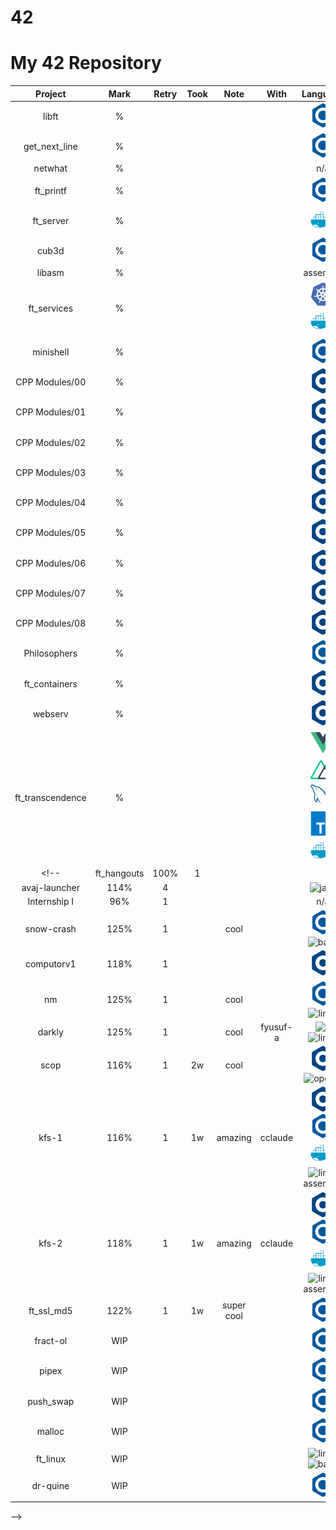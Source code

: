 # 42
# My 42 Repository

|      Project     | Mark | Retry | Took |    Note    |       With      | Language |
|:----------------:|:----:|:-----:|:----:|:----------:|:---------------:|:-:|
|       libft      | %    |      |    |            |                 | <img src="https://raw.githubusercontent.com/devicons/devicon/master/icons/c/c-plain.svg" alt="c" width="40" height="40"/> |
|   get_next_line  | %    |      |    |            |                 | <img src="https://raw.githubusercontent.com/devicons/devicon/master/icons/c/c-plain.svg" alt="c" width="40" height="40"/> |
|      netwhat     | %    |      |    |            |                 | n/a |
|     ft_printf    | %    |      |    |            |                 | <img src="https://raw.githubusercontent.com/devicons/devicon/master/icons/c/c-plain.svg" alt="c" width="40" height="40"/> |
|     ft_server    | %    |      |    |            |                 | <img src="https://raw.githubusercontent.com/devicons/devicon/master/icons/docker/docker-plain.svg" alt="docker" width="40" height="40"/> |
|       cub3d      | %    |      |    |            |                 | <img src="https://raw.githubusercontent.com/devicons/devicon/master/icons/c/c-plain.svg" alt="c" width="40" height="40"/> |
|      libasm      | %    |      |    |             |                 | assembly |
|    ft_services   | %    |      |    |             |                 | <img src="https://raw.githubusercontent.com/devicons/devicon/master/icons/kubernetes/kubernetes-plain.svg" alt="kubernetes" width="40" height="40"/> <img src="https://raw.githubusercontent.com/devicons/devicon/master/icons/docker/docker-plain.svg" alt="docker" width="40" height="40"/> |
|     minishell    | %    |      |    |             |                 | <img src="https://raw.githubusercontent.com/devicons/devicon/master/icons/c/c-plain.svg" alt="c" width="40" height="40"/> |
|  CPP Modules/00  | %    |      |    |            |                 | <img src="https://raw.githubusercontent.com/devicons/devicon/master/icons/cplusplus/cplusplus-plain.svg" alt="cpp" width="40" height="40"/> |
|  CPP Modules/01  | %    |      |    |            |                 | <img src="https://raw.githubusercontent.com/devicons/devicon/master/icons/cplusplus/cplusplus-plain.svg" alt="cpp" width="40" height="40"/> |
|  CPP Modules/02  | %    |      |   |            |                 | <img src="https://raw.githubusercontent.com/devicons/devicon/master/icons/cplusplus/cplusplus-plain.svg" alt="cpp" width="40" height="40"/> |
|  CPP Modules/03  | %    |      |    |           |                 | <img src="https://raw.githubusercontent.com/devicons/devicon/master/icons/cplusplus/cplusplus-plain.svg" alt="cpp" width="40" height="40"/> |
|  CPP Modules/04  | %    |      |   |            |                 | <img src="https://raw.githubusercontent.com/devicons/devicon/master/icons/cplusplus/cplusplus-plain.svg" alt="cpp" width="40" height="40"/> |
|  CPP Modules/05  | %    |      |   |            |                 | <img src="https://raw.githubusercontent.com/devicons/devicon/master/icons/cplusplus/cplusplus-plain.svg" alt="cpp" width="40" height="40"/> |
|  CPP Modules/06  | %    |      |    |            |                 | <img src="https://raw.githubusercontent.com/devicons/devicon/master/icons/cplusplus/cplusplus-plain.svg" alt="cpp" width="40" height="40"/> |
|  CPP Modules/07  | %    |      |    |            |                 | <img src="https://raw.githubusercontent.com/devicons/devicon/master/icons/cplusplus/cplusplus-plain.svg" alt="cpp" width="40" height="40"/> |
|  CPP Modules/08  | %    |      |   |            |                 | <img src="https://raw.githubusercontent.com/devicons/devicon/master/icons/cplusplus/cplusplus-plain.svg" alt="cpp" width="40" height="40"/> |
|   Philosophers   | %    |      |    |           |                 | <img src="https://raw.githubusercontent.com/devicons/devicon/master/icons/c/c-plain.svg" alt="c" width="40" height="40"/> |
|   ft_containers  | %    |      |    |            |                 | <img src="https://raw.githubusercontent.com/devicons/devicon/master/icons/cplusplus/cplusplus-plain.svg" alt="cpp" width="40" height="40"/> |
|      webserv     | %    |      |    |            |                  | <img src="https://raw.githubusercontent.com/devicons/devicon/master/icons/cplusplus/cplusplus-plain.svg" alt="cpp" width="40" height="40"/> |
| ft_transcendence | %    |      |    |            |                   | <img src="https://raw.githubusercontent.com/devicons/devicon/master/icons/vuejs/vuejs-original.svg" alt="vuejs" width="40" height="40"/> <img src="https://raw.githubusercontent.com/devicons/devicon/master/icons/nuxtjs/nuxtjs-original.svg" alt="nuxtjs" width="40" height="40"/> <img src="https://raw.githubusercontent.com/devicons/devicon/master/icons/mysql/mysql-plain.svg" alt="mysql" width="40" height="40"/> <img src="https://raw.githubusercontent.com/devicons/devicon/master/icons/typescript/typescript-plain.svg" alt="typescript" width="40" height="40"/> <img src="https://raw.githubusercontent.com/devicons/devicon/master/icons/docker/docker-plain.svg" alt="docker" width="40" height="40"/> |
<!-- |    ft_hangouts   | 100% |   1   |     |            |                 | <img src="https://raw.githubusercontent.com/devicons/devicon/master/icons/java/java-plain.svg" alt="java" width="40" height="40"/> <img src="https://raw.githubusercontent.com/devicons/devicon/master/icons/android/android-plain.svg" alt="android" width="40" height="40"/> |
|   avaj-launcher  | 114% |   4   |     |            |                 | <img src="https://raw.githubusercontent.com/devicons/devicon/master/icons/java/java-plain.svg" alt="java" width="40" height="40"/> |
|   Internship I   |  96% |   1   |     |            |                 | n/a |
|    snow-crash    | 125% |   1   |     |    cool    |                 | <img src="https://raw.githubusercontent.com/devicons/devicon/master/icons/c/c-plain.svg" alt="c" width="40" height="40"/> <img src="https://raw.githubusercontent.com/devicons/devicon/master/icons/bash/bash-original.svg" alt="bash" width="40" height="40"/> |
|    computorv1    | 118% |   1   |     |            |                 | <img src="https://raw.githubusercontent.com/devicons/devicon/master/icons/cplusplus/cplusplus-plain.svg" alt="cpp" width="40" height="40"/> |
|        nm        | 125% |   1   |    |    cool    |                 | <img src="https://raw.githubusercontent.com/devicons/devicon/master/icons/c/c-plain.svg" alt="c" width="40" height="40"/> <img src="https://raw.githubusercontent.com/devicons/devicon/master/icons/linux/linux-original.svg" alt="linux" width="40" height="40"/> |
|      darkly      | 125% |   1   |     |    cool    | fyusuf-a        | <img src="https://raw.githubusercontent.com/devicons/devicon/master/icons/php/php-plain.svg" alt="c" width="40" height="40"/> <img src="https://raw.githubusercontent.com/devicons/devicon/master/icons/linux/linux-original.svg" alt="linux" width="40" height="40"/> |
|       scop       | 116% |   1   |   2w  |    cool    |                 | <img src="https://raw.githubusercontent.com/devicons/devicon/master/icons/cplusplus/cplusplus-plain.svg" alt="cpp" width="40" height="40"/> <img src="https://raw.githubusercontent.com/devicons/devicon/master/icons/opengl/opengl-plain.svg" alt="opengl" width="40" height="40"/> |
|       kfs-1      | 116% |   1   |   1w  |   amazing   |    cclaude     | <img src="https://raw.githubusercontent.com/devicons/devicon/master/icons/cplusplus/cplusplus-plain.svg" alt="cpp" width="40" height="40"/> <img src="https://raw.githubusercontent.com/devicons/devicon/master/icons/c/c-plain.svg" alt="c" width="40" height="40"/> <img src="https://raw.githubusercontent.com/devicons/devicon/master/icons/docker/docker-plain.svg" alt="docker" width="40" height="40"/> <img src="https://raw.githubusercontent.com/devicons/devicon/master/icons/linux/linux-original.svg" alt="linux" width="40" height="40"/> assembly |
|       kfs-2      | 118% |   1   |   1w  |   amazing   |    cclaude     | <img src="https://raw.githubusercontent.com/devicons/devicon/master/icons/cplusplus/cplusplus-plain.svg" alt="cpp" width="40" height="40"/> <img src="https://raw.githubusercontent.com/devicons/devicon/master/icons/c/c-plain.svg" alt="c" width="40" height="40"/> <img src="https://raw.githubusercontent.com/devicons/devicon/master/icons/docker/docker-plain.svg" alt="docker" width="40" height="40"/> <img src="https://raw.githubusercontent.com/devicons/devicon/master/icons/linux/linux-original.svg" alt="linux" width="40" height="40"/> assembly |
|    ft_ssl_md5    | 122% |   1   |   1w  | super cool |                 | <img src="https://raw.githubusercontent.com/devicons/devicon/master/icons/c/c-plain.svg" alt="c" width="40" height="40"/> |
|     fract-ol     |  WIP |       |       |            |                 | <img src="https://raw.githubusercontent.com/devicons/devicon/master/icons/c/c-plain.svg" alt="c" width="40" height="40"/> |
|      pipex       |  WIP |       |       |            |                 | <img src="https://raw.githubusercontent.com/devicons/devicon/master/icons/c/c-plain.svg" alt="c" width="40" height="40"/> |
|    push_swap     |  WIP |       |       |            |                 | <img src="https://raw.githubusercontent.com/devicons/devicon/master/icons/c/c-plain.svg" alt="c" width="40" height="40"/> |
|      malloc      |  WIP |       |       |            |                 | <img src="https://raw.githubusercontent.com/devicons/devicon/master/icons/c/c-plain.svg" alt="c" width="40" height="40"/> |
|     ft_linux     |  WIP |       |       |            |                 | <img src="https://raw.githubusercontent.com/devicons/devicon/master/icons/linux/linux-original.svg" alt="linux" width="40" height="40"/> <img src="https://raw.githubusercontent.com/devicons/devicon/master/icons/bash/bash-original.svg" alt="bash" width="40" height="40"/> |
|     dr-quine     |  WIP |       |       |            |                 | <img src="https://raw.githubusercontent.com/devicons/devicon/master/icons/c/c-plain.svg" alt="c" width="40" height="40"/> |
 -->
